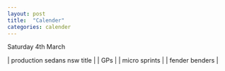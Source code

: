 ```yaml
---
layout: post
title:  "Calender"
categories: calender
---
```


<div class="calender__heading">
Saturday 4th March
</div>

| production sedans nsw title |
| GPs |
| micro sprints |
| fender benders |
